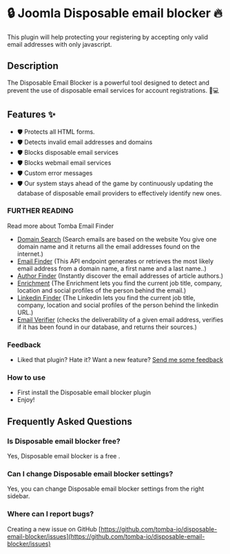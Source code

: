 # 🔒 Joomla Disposable email blocker 🔥

This plugin will help protecting your registering by accepting only valid email addresses with only javascript.

## Description

The Disposable Email Blocker is a powerful tool designed to detect and prevent the use of disposable email services for account registrations. 🚫💻

## Features ✨

- 🛡️ Protects all HTML forms.
- 🛡️ Detects invalid email addresses and domains
- 🛡️ Blocks disposable email services
- 🛡️ Blocks webmail email services
- 🛡️ Custom error messages
- 🛡️ Our system stays ahead of the game by continuously updating the database of disposable email providers to effectively identify new ones.

### FURTHER READING

Read more about Tomba Email Finder

- [Domain Search](https://tomba.io/domain-search) (Search emails are based on the website You give one domain name and it returns all the email addresses found on the internet.)
- [Email Finder](https://tomba.io/email-finder) (This API endpoint generates or retrieves the most likely email address from a domain name, a first name and a last name..)
- [Author Finder](https://tomba.io/author-finder) (Instantly discover the email addresses of article authors.)
- [Enrichment](https://tomba.io/author-finder) (The Enrichment lets you find the current job title, company, location and social profiles of the person behind the email.)
- [Linkedin Finder](https://tomba.io/author-finder) (The Linkedin lets you find the current job title, company, location and social profiles of the person behind the linkedin URL.)
- [Email Verifier](https://tomba.io/email-verifier) (checks the deliverability of a given email address, verifies if it has been found in our database, and returns their sources.)

### Feedback

- Liked that plugin? Hate it? Want a new feature? [Send me some feedback](mailto:support@tomba.io "Send feedback")

### How to use

- First install the Disposable email blocker plugin
- Enjoy!

## Frequently Asked Questions

### Is Disposable email blocker free?

Yes, Disposable email blocker is a free .

### Can I change Disposable email blocker settings?

Yes, you can change Disposable email blocker settings from the right sidebar.

### Where can I report bugs?

Creating a new issue on GitHub [https://github.com/tomba-io/disposable-email-blocker/issues](https://github.com/tomba-io/disposable-email-blocker/issues)
